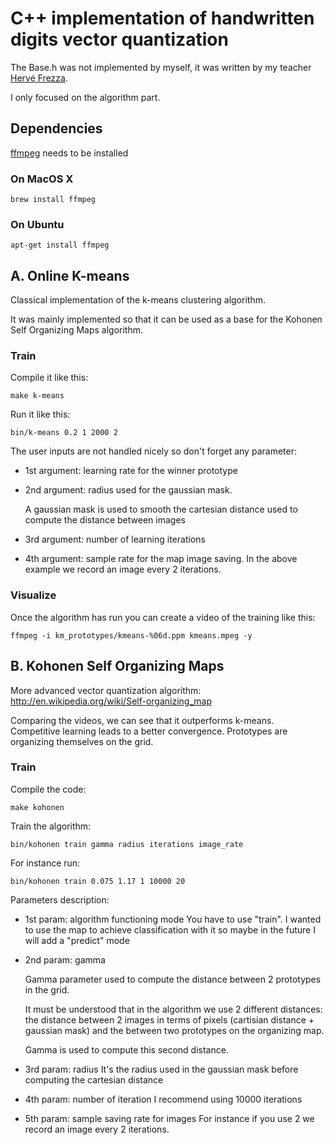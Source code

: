 # C++ implementation of handwritten digits vector quantization

The Base.h was not implemented by myself, it was written by my teacher 
[Hervé Frezza](http://www.metz.supelec.fr/metz/personnel/frezza/).

I only focused on the algorithm part.

## Dependencies

[ffmpeg](https://www.ffmpeg.org/) needs to be installed

### On MacOS X

    brew install ffmpeg

### On Ubuntu
    
    apt-get install ffmpeg


## A. Online K-means

Classical implementation of the k-means clustering algorithm.

It was mainly implemented so that it can be used as a base for the Kohonen 
Self Organizing Maps algorithm.

### Train

Compile it like this:

    make k-means
    
Run it like this:

    bin/k-means 0.2 1 2000 2

The user inputs are not handled nicely so don't forget any parameter:

* 1st argument: learning rate for the winner prototype

* 2nd argument: radius used for the gaussian mask.
    
    A gaussian mask is used to smooth the cartesian distance used to compute 
    the distance between images

* 3rd argument: number of learning iterations

* 4th argument: sample rate for the map image saving. In the above example we 
record an image every 2 iterations.


### Visualize

Once the algorithm has run you can create a video of the training like this:
    
    ffmpeg -i km_prototypes/kmeans-%06d.ppm kmeans.mpeg -y




## B. Kohonen Self Organizing Maps

More advanced vector quantization algorithm: http://en.wikipedia.org/wiki/Self-organizing_map

Comparing the videos, we can see that it outperforms k-means.
Competitive learning leads to a better convergence.
Prototypes are organizing themselves on the grid.

### Train

Compile the code:

    make kohonen
    
Train the algorithm:

    bin/kohonen train gamma radius iterations image_rate
    
For instance run:
    
    bin/kohonen train 0.075 1.17 1 10000 20


Parameters description:

* 1st param: algorithm functioning mode
    You have to use "train".
    I wanted to use the map to achieve classification with it so maybe in the 
    future I will add a "predict" mode

* 2nd param: gamma

    Gamma parameter used to compute the distance between 2 prototypes in the grid.

    It must be understood that in the algorithm we use 2 different distances: 
    the distance between 2 images in terms of pixels 
    (cartisian distance + gaussian mask) and the between two prototypes on the 
    organizing map.
    
    Gamma is used to compute this second distance.

* 3rd param: radius
It's the radius used in the gaussian mask before computing the cartesian distance

* 4th param: number of iteration
I recommend using 10000 iterations

* 5th param: sample saving rate for images
For instance if you use 2 we record an image every 2 iterations.




